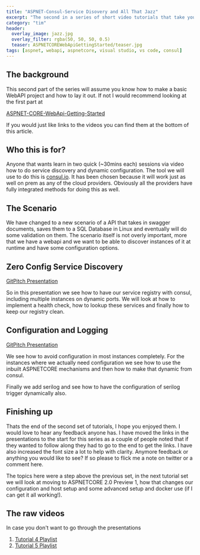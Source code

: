 ```yaml
---
title: "ASPNET-Consul-Service Disovery and All That Jazz"
excerpt: "The second in a series of short video tutorials that take you past hello world Web APIs"
category: "tim"
header:
  overlay_image: jazz.jpg
  overlay_filter: rgba(50, 50, 50, 0.5)
  teaser: ASPNETCOREWebApiGettingStarted/teaser.jpg
tags: [aspnet, webapi, aspnetcore, visual studio, vs code, consul]
---
```


## The background

This second part of the series will assume you know how to make a basic WebAPI project and how to lay it out. If not I would recommend looking at the first part at

[ASPNET-CORE-WebApi-Getting-Started](https://cetus.io/tim/ASPNET-CORE-WebApi-Getting-Started/)

If you would just like links to the videos you can find them at the bottom of this article.

## Who this is for?

Anyone that wants learn in two quick (~30mins each) sessions via video how to do service discovery and dynamic configuration. The tool we will use to do this is
[consul.io](http://consul.io). It has been chosen because it will work just as well on prem as any of the cloud providers. Obviously all the providers have fully
integrated methods for doing this as well.

## The Scenario

We have changed to a new scenario of a API that takes in swagger documents, saves them to a SQL Database in Linux and eventually will do some validation on them.
The scenario itself is not overly important, more that we have a webapi and we want to be able to discover instances of it at runtime and have some configuration options.

## Zero Config Service Discovery

[GitPitch Presentation](https://gitpitch.com/Drawaes/Condenser.ApiFirst/Tutorial1)

So in this presentation we see how to have our service registry with consul, including multiple instances on dynamic ports. We will look at how to implement a health check,
how to lookup these services and finally how to keep our registry clean.

## Configuration and Logging

[GitPitch Presentation](https://gitpitch.com/Drawaes/Condenser.ApiFirst/Tutorial2)

We see how to avoid configuration in most instances completely. For the instances where we actually need configuration we see how to use the inbuilt ASPNETCORE mechanisms and
then how to make that dynamic from consul.

Finally we add serilog and see how to have the configuration of serilog trigger dynamically also.

## Finishing up

Thats the end of the second set of tutorials, I hope you enjoyed them. I would love to hear any feedback anyone has. I have moved the links in the presentations to the start for this series
as a couple of people noted that if they wanted to follow along they had to go to the end to get the links. I have also increased the font size a lot to help with clarity. Anymore feedback or anything
you would like to see? If so please to flick me a note on twitter or a comment here. 

The topics here were a step above the previous set, in the next tutorial set we will look at moving to ASPNETCORE 2.0 Preview 1, how that changes our configuration and host setup and some advanced
setup and docker use (if I can get it all working!).

## The raw videos

In case you don't want to go through the presentations

1. [Tutorial 4 Playlist](https://www.youtube.com/playlist?list=PLmH6QaxzgYQuAIJ310g5LNaX2Iui9zSrX)
1. [Tutorial 5 Playlist](https://www.youtube.com/playlist?list=PLmH6QaxzgYQtW5lv51IiqroNlHH38m4Ue)